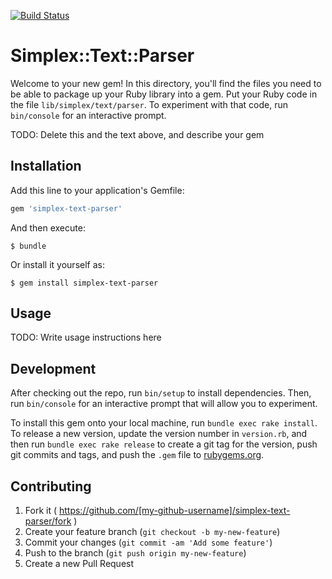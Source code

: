 [![Build Status](https://semaphoreci.com/api/v1/projects/9c099313-6d07-4a4b-84dd-3c2d567556fb/416103/badge.svg)](https://semaphoreci.com/kaiomagalhaes/simplex-text-parser)      

# Simplex::Text::Parser

Welcome to your new gem! In this directory, you'll find the files you need to be able to package up your Ruby library into a gem. Put your Ruby code in the file `lib/simplex/text/parser`. To experiment with that code, run `bin/console` for an interactive prompt.

TODO: Delete this and the text above, and describe your gem

## Installation

Add this line to your application's Gemfile:

```ruby
gem 'simplex-text-parser'
```

And then execute:

    $ bundle

Or install it yourself as:

    $ gem install simplex-text-parser

## Usage

TODO: Write usage instructions here

## Development

After checking out the repo, run `bin/setup` to install dependencies. Then, run `bin/console` for an interactive prompt that will allow you to experiment.

To install this gem onto your local machine, run `bundle exec rake install`. To release a new version, update the version number in `version.rb`, and then run `bundle exec rake release` to create a git tag for the version, push git commits and tags, and push the `.gem` file to [rubygems.org](https://rubygems.org).

## Contributing

1. Fork it ( https://github.com/[my-github-username]/simplex-text-parser/fork )
2. Create your feature branch (`git checkout -b my-new-feature`)
3. Commit your changes (`git commit -am 'Add some feature'`)
4. Push to the branch (`git push origin my-new-feature`)
5. Create a new Pull Request
